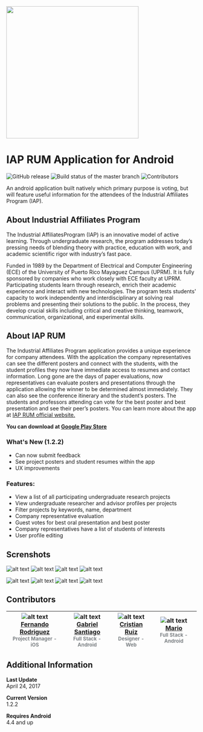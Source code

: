 <img src="https://firebasestorage.googleapis.com/v0/b/iapconfapp.appspot.com/o/WebPhotos%2FLogo%20White%20Background.png?alt=media&token=b7d9421d-6f09-4ceb-8176-5b886c5a6064" height="350" /> 

# IAP RUM Application for Android 
![GitHub release](https://img.shields.io/badge/release-v1.2.2-blue.svg)
![Build status of the master branch](https://img.shields.io/badge/Android%20build-passing-brightgreen.svg)
![Contributors](https://img.shields.io/badge/contributors-4-lightgrey.svg)

An android application built natively which primary purpose is voting, but will feature useful information for the attendees of the Industrial Affiliates Program (IAP).

## About Industrial Affiliates Program

The Industrial AffiliatesProgram (IAP) is an innovative model of active learning.  Through undergraduate research, the program addresses today’s pressing needs of blending theory with practice, education with work, and academic scientific rigor with industry’s fast pace.

Funded in 1989 by the Department of Electrical and Computer Engineering (ECE) of the University of Puerto Rico Mayaguez Campus (UPRM). It is fully sponsored by companies who work closely with ECE faculty at UPRM. Participating students learn through research, enrich their academic experience and interact with new technologies. The program tests students' capacity to work independently and interdisciplinary at solving real problems and presenting their solutions to  the  public. In the process, they develop crucial skills including  critical  and creative thinking, teamwork, communication, organizational, and experimental skills.

## About IAP RUM

The Industrial Affiliates Program application provides a unique experience for company attendees. With the application the company representatives can see the different posters and connect with the students, with the student profiles they now have immediate access to resumes and contact information. Long gone are the days of paper evaluations, now representatives can evaluate posters and presentations through the application allowing the winner to be determined almost immediately. They can also see the conference itinerary and the student’s posters. The students and professors attending can vote for the best poster and best presentation and see their peer’s posters. You can learn more about the app at [IAP RUM official website.][website] 

<b>You can download at [Google Play Store][google_play_store]</b>

### What's New (1.2.2)
- Can now submit feedback
- See project posters and student resumes within the app
- UX improvements

### Features:
- View a list of all participating undergraduate research projects
- View undergraduate researcher and advisor profiles per projects
- Filter projects by keywords, name, department
- Company representative evaluation
- Guest votes for best oral presentation and best poster
- Company representatives have a list of students of interests
- User profile editing


## Screnshots

![alt text][research_list]
![alt text][poster_detail]
![alt text][student_profile]
![alt text][advisor_profile]

![alt text][evaluation]
![alt text][voting]
![alt text][schedule]
![alt text][student_of_interest]

## Contributors
| ![alt text][PM_image] <br> [Fernando Rodriguez][PM_git] <br>  <font color="#7d8285" size="2px">Project Manager -  iOS</font> | ![alt text][gabriel] <br> [Gabriel Santiago][gab_git] <br>  <font color="#7d8285" size="2px">Full Stack - Android</font>  |  ![alt text][cristian] <br> [Cristian Ruiz][cris_git] <br>  <font color="#7d8285" size="2px">Designer - Web</font> | ![alt text][mario] <br> [Mario][mario_git] <br>  <font color="#7d8285" size="2px">Full Stack - Android </font> | 
|:---: | :---: | :---: | :---: |




## Additional Information

<b>Last Update</b><br>April 24, 2017

<b>Current Version</b><br>
1.2.2

<b>Requires Android</b><br>
4.4 and up

[logo]: https://firebasestorage.googleapis.com/v0/b/iapconfapp.appspot.com/o/WebPhotos%2FLogo%20White%20Background.png?alt=media&token=b7d9421d-6f09-4ceb-8176-5b886c5a6064
[website]: https://iapconfapp.firebaseapp.com/
[google_play_store]: https://play.google.com/store/apps/details?id=com.affiliates.iap.iapspring2017&hl=en "Google Play Store"
[student_of_interest]: https://lh3.googleusercontent.com/6jxmqnBzpj_p7CKib9_EKfH28LTZefU7T6zL9zAUPhEdujfTX1zCprQiOomXhwepA7o=h310-rw "Students of Interest"
[research_list]: https://lh3.googleusercontent.com/toIzWuQbJZsrbB30dfGN2TqLd53CiEO9o78pDdPCf67MYin-oRRftz8wvkHc2GEGFlQ=h310-rw "Research List"
[poster_detail]: https://lh3.googleusercontent.com/pRqGN3ElAi_cnivF7ESX1yWufqFr23mNB70uZvpIdme6QkzG2n8hXV6Zg8Z5z_m8mg=h310-rw "Poster Details"
[advisor_profile]:
https://lh3.googleusercontent.com/gbmjwpk4RzBcizZ_iOOEtnf1Qztif3v5lZcHxQq263OrIlYjoMY8TPERmlvHeCCbbQ=h310-rw "Advisor Profile"
[student_profile]: https://lh3.googleusercontent.com/og9Pw_5ksijHaQ03PpssJhf95aXmMt9T0kXyLVEGhOZJUz8fUcclqw5Lkhv63EG2q-g=h310-rw "Student Profile"
[evaluation]: https://lh3.googleusercontent.com/acHmRMI8M9iBMGQN9mRXkD9pnN1IjqefdF-FdC0JYV_96GUpGcXmXwHW34_LPyysyw=h310-rw "Evaluation"
[voting]: https://lh3.googleusercontent.com/lMfPdObs5slxf4rSVevm4Hp-8syHmNPNa1jVLjGdQYBSj7qJ1WNqgC4Wgf-heHtfT9-3=h310-rw "Voting"
[schedule]: https://lh3.googleusercontent.com/Yw9VE6sHoiDc0qUlr_IpYFgkgFbPoSaBEHLvBEpZCTHn9ra9hI-PrgEaE_6J3ixQdg=h310-rw "Schedule"

[PM_image]: https://firebasestorage.googleapis.com/v0/b/iapconfapp.appspot.com/o/WebPhotos%2FBbDRiEyRs2OTYyzeELHFEkvPuOp2_ProfileImage.png?alt=media&token=68efa0b8-bb2b-458c-afa9-365709175e92 "Fernando Rodriguez" 
[gabriel]: https://firebasestorage.googleapis.com/v0/b/iapconfapp.appspot.com/o/WebPhotos%2Fgab%20image.png?alt=media&token=f4458c23-6a0d-4e6a-852d-bf8656ffb34d "Gabriel Santiago"
[cristian]: https://firebasestorage.googleapis.com/v0/b/iapconfapp.appspot.com/o/WebPhotos%2FImyj2FT9gQPWL7gOsbPuGtgfM352_ProfileImage.png?alt=media&token=8a61e32e-9de1-45ab-8258-07d553a31be3
[mario]: https://firebasestorage.googleapis.com/v0/b/iapconfapp.appspot.com/o/WebPhotos%2Fimagemario.png?alt=media&token=31931daf-a80e-441a-a2e7-37a1c2bed07a

[PM_git]: https://github.com/FernandoRod13 "GitHub"
[gab_git]: https://github.com/agSant01 "GitHub"
[cris_git]: https://github.com/krith354 "GitHub"
[mario_git]: https://github.com/marito95 "GitHub"
